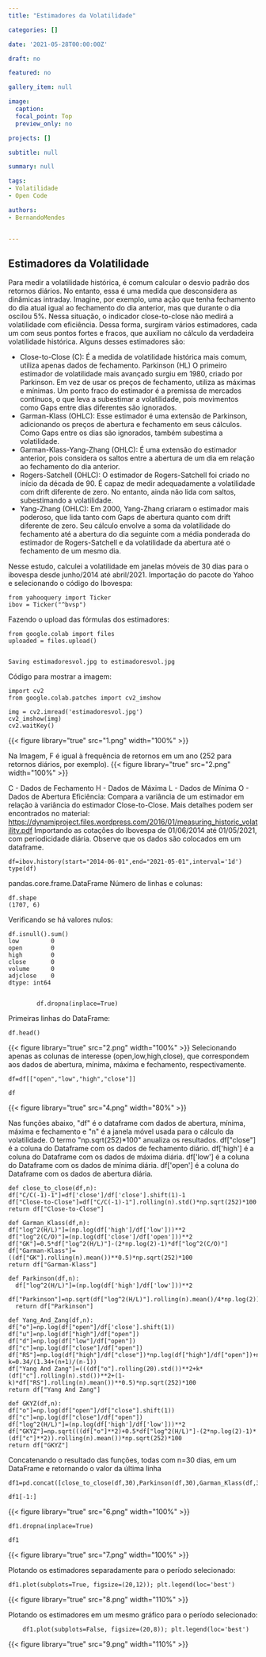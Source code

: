 ```yaml
---
title: "Estimadores da Volatilidade"

categories: []

date: '2021-05-28T00:00:00Z' 

draft: no

featured: no

gallery_item: null

image:
  caption: 
  focal_point: Top
  preview_only: no

projects: []

subtitle: null

summary: null

tags: 
- Volatilidade
- Open Code

authors:
- BernandoMendes


---
```


## Estimadores da Volatilidade
Para medir a volatilidade histórica, é comum calcular o desvio padrão dos retornos diários. No entanto, essa é uma medida que desconsidera as dinâmicas intraday. Imagine, por exemplo, uma ação que tenha fechamento do dia atual igual ao fechamento do dia anterior, mas que durante o dia oscilou 5%. Nessa situação, o indicador close-to-close não medirá a volatilidade com eficiência. Dessa forma, surgiram vários estimadores, cada um com seus pontos fortes e fracos, que auxiliam no cálculo da verdadeira volatilidade histórica.
Alguns desses estimadores são:

- Close-to-Close (C): É a medida de volatilidade histórica mais comum, utiliza apenas dados de fechamento.
Parkinson (HL) O primeiro estimador de volatilidade mais avançado surgiu em 1980, criado por Parkinson. Em vez de usar os preços de fechamento, utiliza as máximas e mínimas. Um ponto fraco do estimador é a premissa de mercados contínuos, o que leva a subestimar a volatilidade, pois movimentos como Gaps entre dias diferentes são ignorados.
- Garman-Klass (OHLC): Esse estimador é uma extensão de Parkinson, adicionando os preços de abertura e fechamento em seus cálculos. Como Gaps entre os dias são ignorados, também subestima a volatilidade.
- Garman-Klass-Yang-Zhang (OHLC): É uma extensão do estimador anterior, pois considera os saltos entre a abertura de um dia em relação ao fechamento do dia anterior.
- Rogers-Satchell (OHLC): O estimador de Rogers-Satchell foi criado no início da década de 90. É capaz de medir adequadamente a volatilidade com drift diferente de zero. No entanto, ainda não lida com saltos, subestimando a volatilidade.
- Yang-Zhang (OHLC): Em 2000, Yang-Zhang criaram o estimador mais poderoso, que lida tanto com Gaps de abertura quanto com drift diferente de zero. Seu cálculo envolve a soma da volatilidade do fechamento até a abertura do dia seguinte com a média ponderada do estimador de Rogers-Satchell e da volatilidade da abertura até o fechamento de um mesmo dia.

Nesse estudo, calculei a volatilidade em janelas móveis de 30 dias para o ibovespa desde junho/2014 até abril/2021.
Importação do pacote do Yahoo e selecionando o código do Ibovespa:

    from yahooquery import Ticker
    ibov = Ticker("^bvsp")

Fazendo o upload das fórmulas dos estimadores:

    from google.colab import files
    uploaded = files.upload()


    Saving estimadoresvol.jpg to estimadoresvol.jpg

Código para mostrar a imagem:

    import cv2
    from google.colab.patches import cv2_imshow
    
    img = cv2.imread('estimadoresvol.jpg')
    cv2_imshow(img)
    cv2.waitKey()



{{< figure library="true" src="1.png" width="100%" >}}

Na Imagem, F é igual à frequência de retornos em um ano (252 para retornos diários, por exemplo).
{{< figure library="true" src="2.png" width="100%" >}}


C - Dados de Fechamento
H - Dados de Máxima
L - Dados de Mínima
O - Dados de Abertura
Eficiência: Compara a variância de um estimador em relação à variância do estimador Close-to-Close.
Mais detalhes podem ser encontrados no material: https://dynamiproject.files.wordpress.com/2016/01/measuring_historic_volatility.pdf
Importando as cotações do Ibovespa de 01/06/2014 até 01/05/2021, com periodicidade diária. Observe que os dados são colocados em um dataframe.

    df=ibov.history(start="2014-06-01",end="2021-05-01",interval='1d') type(df)

pandas.core.frame.DataFrame
Número de linhas e colunas:

    df.shape
    (1707, 6)

Verificando se há valores nulos:

    df.isnull().sum()
    low         0
    open        0
    high        0
    close       0
    volume      0
    adjclose    0
    dtype: int64


    		df.dropna(inplace=True)

Primeiras linhas do DataFrame:
		
    df.head()

{{< figure library="true" src="2.png" width="100%" >}}
Selecionando apenas as colunas de interesse (open,low,high,close), que correspondem aos dados de abertura, mínima, máxima e fechamento, respectivamente.
		
    df=df[["open","low","high","close"]]

    df

{{< figure library="true" src="4.png" width="80%" >}}

Nas funções abaixo, "df" é o dataframe com dados de abertura, mínima, máxima e fechamento e "n" é a janela móvel usada para o cálculo da volatilidade. O termo "np.sqrt(252)*100" anualiza os resultados.
df["close"] é a coluna do Dataframe com os dados de fechamento diário.
df['high'] é a coluna do Dataframe com os dados de máxima diária.
df['low'] é a coluna do Dataframe com os dados de mínima diária.
df['open'] é a coluna do Dataframe com os dados de abertura diária.

    def close_to_close(df,n):
    df["C/C(-1)-1"]=df['close']/df['close'].shift(1)-1
    df["Close-to-Close"]=df["C/C(-1)-1"].rolling(n).std()*np.sqrt(252)*100
    return df["Close-to-Close"]
    
    def Garman_Klass(df,n):
    df["log^2(H/L)"]=(np.log(df['high']/df['low']))**2
    df["log^2(C/O)"]=(np.log(df['close']/df['open']))**2
    df["GK"]=0.5*df["log^2(H/L)"]-(2*np.log(2)-1)*df["log^2(C/O)"]
    df["Garman-Klass"]=((df["GK"].rolling(n).mean())**0.5)*np.sqrt(252)*100
    return df["Garman-Klass"]
    
    def Parkinson(df,n):
      df["log^2(H/L)"]=(np.log(df['high']/df['low']))**2
      df["Parkinson"]=np.sqrt(df["log^2(H/L)"].rolling(n).mean()/4*np.log(2))*np.sqrt(252)*100
      return df["Parkinson"]
    
    def Yang_And_Zang(df,n):
    df["o"]=np.log(df["open"]/df['close'].shift(1))
    df["u"]=np.log(df["high"]/df["open"])
    df["d"]=np.log(df["low"]/df["open"])
    df["c"]=np.log(df["close"]/df["open"])
    df["RS"]=np.log(df["high"]/df["close"])*np.log(df["high"]/df["open"])+np.log(df["low"]/df["close"])*np.log(df["low"]/df["open"])
    k=0.34/(1.34+(n+1)/(n-1))
    df["Yang And Zang"]=(((df["o"].rolling(20).std())**2+k*(df["c"].rolling(n).std())**2+(1-k)*df["RS"].rolling(n).mean())**0.5)*np.sqrt(252)*100
    return df["Yang And Zang"]
    
    def GKYZ(df,n):
    df["o"]=np.log(df["open"]/df["close"].shift(1))
    df["c"]=np.log(df["close"]/df["open"])
    df["log^2(H/L)"]=(np.log(df['high']/df['low']))**2
    df["GKYZ"]=np.sqrt(((df["o"]**2)+0.5*df["log^2(H/L)"]-(2*np.log(2)-1)*(df["c"]**2)).rolling(n).mean())*np.sqrt(252)*100
    return df["GKYZ"]

Concatenando o resultado das funções, todas com n=30 dias, em um DataFrame e retornando o valor da última linha

    df1=pd.concat([close_to_close(df,30),Parkinson(df,30),Garman_Klass(df,30),Rogers_Satchell(df,30),GKYZ(df,30),Yang_And_Zang(df,30)],axis=1)

    df1[-1:]

{{< figure library="true" src="6.png" width="100%" >}}


    df1.dropna(inplace=True)

    df1

{{< figure library="true" src="7.png" width="100%" >}}


Plotando os estimadores separadamente para o período selecionado:

    df1.plot(subplots=True, figsize=(20,12)); plt.legend(loc='best')

{{< figure library="true" src="8.png" width="110%" >}}

Plotando os estimadores em um mesmo gráfico para o período selecionado:
        
        df1.plot(subplots=False, figsize=(20,8)); plt.legend(loc='best')
        
{{< figure library="true" src="9.png" width="110%" >}}


